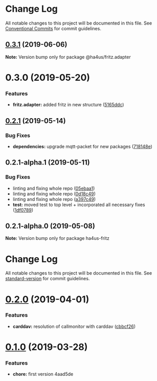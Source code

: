 # Change Log

All notable changes to this project will be documented in this file.
See [Conventional Commits](https://conventionalcommits.org) for commit guidelines.

## [0.3.1](https://github.com/ha4us/ha4us/compare/@ha4us/fritz.adapter@0.3.0...@ha4us/fritz.adapter@0.3.1) (2019-06-06)

**Note:** Version bump only for package @ha4us/fritz.adapter





# 0.3.0 (2019-05-20)


### Features

* **fritz.adapter:** added fritz in new structure ([5165ddc](https://github.com/ha4us/ha4us/commit/5165ddc))





## [0.2.1](https://github.com/ha4us/ha4us/compare/ha4us-fritz@0.2.1-alpha.1...ha4us-fritz@0.2.1) (2019-05-14)


### Bug Fixes

* **dependencies:** upgrade mqtt-packet for new packages ([718148e](https://github.com/ha4us/ha4us/commit/718148e))





## 0.2.1-alpha.1 (2019-05-11)


### Bug Fixes

* linting and fixing whole repo ([05ebaa1](https://github.com/ha4us/ha4us/commit/05ebaa1))
* linting and fixing whole repo ([0d18c49](https://github.com/ha4us/ha4us/commit/0d18c49))
* linting and fixing whole repo ([a397c49](https://github.com/ha4us/ha4us/commit/a397c49))
* **test:** moved test to top level + incorporated all necessary fixes ([1df0789](https://github.com/ha4us/ha4us/commit/1df0789))





## 0.2.1-alpha.0 (2019-05-08)

**Note:** Version bump only for package ha4us-fritz





# Change Log

All notable changes to this project will be documented in this file. See [standard-version](https://github.com/conventional-changelog/standard-version) for commit guidelines.

<a name="0.2.0"></a>
# [0.2.0](https://github.com/ha4us/ha4us-fritz/compare/v0.1.0...v0.2.0) (2019-04-01)


### Features

* **carddav:** resolution of callmonitor with carddav ([cbbcf26](https://github.com/ha4us/ha4us-fritz/commit/cbbcf26))



<a name="0.1.0"></a>
# [0.1.0](/compare/v0.0.2...v0.1.0) (2019-03-28)


### Features

* **chore:** first version 4aad5de
